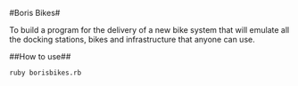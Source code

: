 #Boris Bikes#


To build a program for the delivery of a new bike system that will emulate all the docking stations, bikes and infrastructure that anyone can use.

##How to use##


```shell
ruby borisbikes.rb
```
